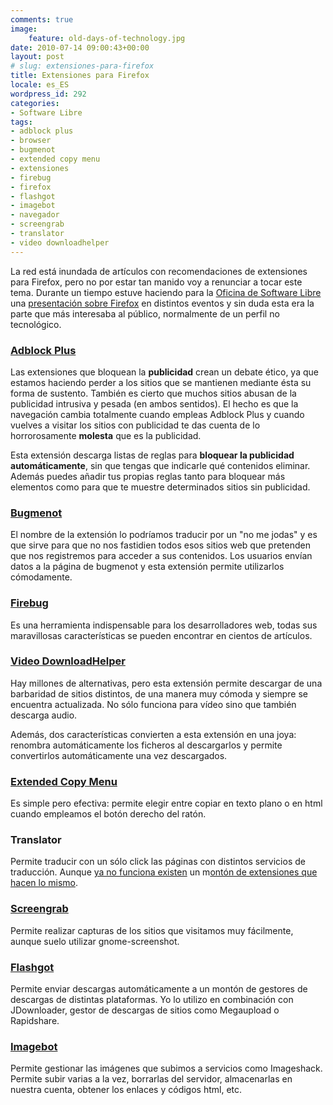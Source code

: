 ```yaml
---
comments: true
image:
    feature: old-days-of-technology.jpg
date: 2010-07-14 09:00:43+00:00
layout: post
# slug: extensiones-para-firefox
title: Extensiones para Firefox
locale: es_ES
wordpress_id: 292
categories:
- Software Libre
tags:
- adblock plus
- browser
- bugmenot
- extended copy menu
- extensiones
- firebug
- firefox
- flashgot
- imagebot
- navegador
- screengrab
- translator
- video downloadhelper
---
```


La red está inundada de artículos con recomendaciones de extensiones para Firefox, pero no por estar tan manido voy a renunciar a tocar este tema. Durante un tiempo estuve haciendo para la [Oficina de Software Libre](http://osl.ugr.es) una [presentación sobre Firefox](http://www.slideshare.net/jlpino/introduccin-a-firefox) en distintos eventos y sin duda esta era la parte que más interesaba al público, normalmente de un perfil no tecnológico.


### [Adblock Plus](https://addons.mozilla.org/es-ES/firefox/addon/1865/)


Las extensiones que bloquean la **publicidad** crean un debate ético, ya que estamos haciendo perder a los sitios que se mantienen mediante ésta su forma de sustento. También es cierto que muchos sitios abusan de la publicidad intrusiva y pesada (en ambos sentidos). El hecho es que la navegación cambia totalmente cuando empleas Adblock Plus y cuando vuelves a visitar los sitios con publicidad te das cuenta de lo horrorosamente **molesta** que es la publicidad.

Esta extensión descarga listas de reglas para **bloquear la publicidad automáticamente**, sin que tengas que indicarle qué contenidos eliminar. Además puedes añadir tus propias reglas tanto para bloquear más elementos como para que te muestre determinados sitios sin publicidad.


### [Bugmenot](https://addons.mozilla.org/es-ES/firefox/addon/6349/)


El nombre de la extensión lo podríamos traducir por un "no me jodas" y  es que sirve para que no nos fastidien todos esos sitios web que  pretenden que nos registremos para acceder a sus contenidos. Los  usuarios envían datos a la página de bugmenot y esta extensión permite  utilizarlos cómodamente.


### [Firebug](https://addons.mozilla.org/es-ES/firefox/addon/1843/)


Es una herramienta indispensable para los desarrolladores web, todas  sus maravillosas características se pueden encontrar en cientos de  artículos.


### [Video DownloadHelper](https://addons.mozilla.org/es-ES/firefox/addon/3006/)


Hay millones de alternativas, pero esta extensión permite descargar de una barbaridad de sitios distintos, de una manera muy cómoda y siempre se encuentra actualizada. No sólo funciona para vídeo sino que también descarga audio.

Además, dos características convierten a esta extensión en una joya: renombra automáticamente los ficheros al descargarlos y permite convertirlos automáticamente una vez descargados.


### [Extended Copy Menu](https://addons.mozilla.org/es-ES/firefox/addon/4554/)


Es simple pero efectiva: permite elegir entre copiar en texto plano o en html cuando empleamos el botón derecho del ratón.


### Translator


Permite traducir con un sólo click las páginas con distintos servicios de traducción. Aunque [ya no funciona existen](https://addons.mozilla.org/es-ES/firefox/addon/3361/) un m[ontón de extensiones que hacen lo mismo](https://addons.mozilla.org/es-ES/firefox/search/?q=translator&cat=all&lver=any&pid=1&sort=&pp=20&lup=&advanced=).


### [Screengrab](https://addons.mozilla.org/es-ES/firefox/addon/1146/)


Permite realizar capturas de los sitios que visitamos muy fácilmente, aunque suelo utilizar gnome-screenshot.


### [Flashgot](https://addons.mozilla.org/es-ES/firefox/addon/220/)


Permite enviar descargas automáticamente a un montón de gestores de descargas de distintas plataformas. Yo lo utilizo en combinación con JDownloader, gestor de descargas de sitios como Megaupload o Rapidshare.


### [Imagebot](https://addons.mozilla.org/es-ES/firefox/addon/1174/)


Permite gestionar las imágenes que subimos a servicios como Imageshack. Permite subir varias a la vez, borrarlas del servidor, almacenarlas en nuestra cuenta, obtener los enlaces y códigos html, etc.
